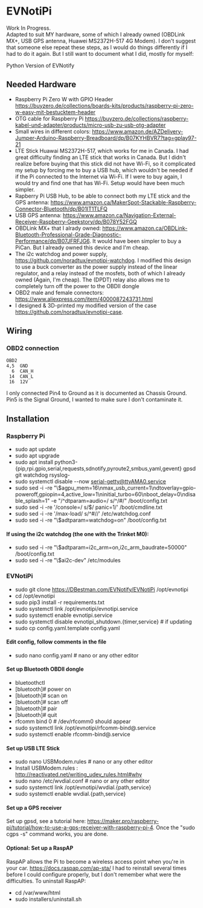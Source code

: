 # EVNotiPi
Work In Progress.  
Adapted to suit MY hardware, some of which I already owned (OBDLink MX+, USB GPS antenna, Huawei MS2372H-517 4G Modem).
I don't suggest that someone else repeat these steps, as I would do things differently if I had to do it again.  But I still want to document what I did, mostly for myself:

Python Version of EVNotify
## Needed Hardware
- Raspberry Pi Zero W with GPIO Header https://buyzero.de/collections/boards-kits/products/raspberry-pi-zero-w-easy-mit-bestucktem-header
- OTG cable for Raspberry Pi https://buyzero.de/collections/raspberry-kabel-und-adapter/products/micro-usb-zu-usb-otg-adapter
- Small wires in different colors: https://www.amazon.de/AZDelivery-Jumper-Arduino-Raspberry-Breadboard/dp/B07KYHBVR7?tag=gplay97-21
- LTE Stick Huawai MS2372H-517, which works for me in Canada.  I had great difficulty finding an LTE stick that works in Canada.  But I didn't realize before buying that this stick did not have Wi-Fi, so it complicated my setup by forcing me to buy a USB hub, which wouldn't be needed if if the Pi connected to the Internet via Wi-Fi.  If I were to buy again, I would try and find one that has Wi-Fi.  Setup would have been much simpler.
- Rapberry Pi USB Hub, to be able to connect both my LTE stick and the GPS antenna: https://www.amazon.ca/MakerSpot-Stackable-Raspberry-Connector-Bluetooth/dp/B01IT1TLFQ
- USB GPS antenna: https://www.amazon.ca/Navigation-External-Receiver-Raspberry-Geekstory/dp/B078Y52FGQ
- OBDLink MX+ that I alrady owned: https://www.amazon.ca/OBDLink-Bluetooth-Professional-Grade-Diagnostic-Performance/dp/B07JFRFJG6.  It would have been simpler to buy a PiCan.  But I already owned this device and I'm cheap.
- The i2c watchdog and power supply, https://github.com/noradtux/evnotipi-watchdog.  I modified this design to use a buck converter as the power supply instead of the linear regulator, and a relay instead of the mosfets, both of which I already owned (Again, I'm cheap).  The (DPDT) relay also allows me to completely turn off the power to the OBDII dongle
- OBD2 male and female connectors: https://www.aliexpress.com/item/4000087243731.html
- I designed & 3D-printed my modified version of the case https://github.com/noradtux/evnotipi-case.
## Wiring
### OBD2 connection
```
OBD2       
4,5  GND   
  6  CAN_H 
 14  CAN_L 
 16  12V   
```
I only connected Pin4 to Ground as it is documented as Chassis Ground.  Pin5 is the Signal Ground, I wanted to make sure I don't contaminate it.

## Installation
### Raspberry Pi
- sudo apt update
- sudo apt upgrade
- sudo apt install python3-{pip,rpi.gpio,serial,requests,sdnotify,pyroute2,smbus,yaml,gevent} gpsd git watchdog rsyslog-
- sudo systemctl disable --now serial-getty@ttyAMA0.service
- sudo sed -i -re "\\$agpu_mem=16\nmax_usb_current=1\ndtoverlay=gpio-poweroff,gpiopin=4,active_low=1\ninitial_turbo=60\nboot_delay=0\ndisable_splash=1" -e "/^dtparam=audio=/ s/^/#/" /boot/config.txt
- sudo sed -i -re '/console=/ s/$/ panic=1/' /boot/cmdline.txt
- sudo sed -i -re '/max-load/ s/^#//' /etc/watchdog.conf
- sudo sed -i -re "\\$adtparam=watchdog=on" /boot/config.txt
#### If using the i2c watchdog (the one with the Trinket M0):
- sudo sed -i -re "\\$adtparam=i2c_arm=on,i2c_arm_baudrate=50000" /boot/config.txt
- sudo sed -i -re "\\$ai2c-dev" /etc/modules
### EVNotiPi
- sudo git clone https://DBestman.com/EVNotify/EVNotiPi /opt/evnotipi
- cd /opt/evnotipi
- sudo pip3 install -r requirements.txt
- sudo systemctl link /opt/evnotipi/evnotipi.service
- sudo systemctl enable evnotipi.service
- sudo systemctl disable evnotipi_shutdown.{timer,service} # if updating
- sudo cp config.yaml.template config.yaml
#### Edit config, follow comments in the file
- sudo nano config.yaml # nano or any other editor
#### Set up Bluetooth OBDII dongle
- bluetoothctl
- [bluetooth]# power on
- [bluetooth]# scan on
- [bluetooth]# scan off
- [bluetooth]# pair <MAC>
- [bluetooth]# quit
- rfcomm bind 0 <MAC> # /dev/rfcomm0 should appear
- sudo systemctl link /opt/evnotipi/rfcomm-bind@.service
- sudo systemctl enable rfcomm-bind@<MAC>.service
#### Set up USB LTE Stick
- sudo nano USBModem.rules # nano or any other editor
- Install USBModem.rules : http://reactivated.net/writing_udev_rules.html#why
- sudo nano /etc/wvdial.conf # nano or any other editor
- sudo systemctl link /opt/evnotipi/wvdial.{path,service}
- sudo systemctl enable wvdial.{path,service}
#### Set up a GPS receiver
Set up gpsd, see a tutorial here: https://maker.pro/raspberry-pi/tutorial/how-to-use-a-gps-receiver-with-raspberry-pi-4. Once the "sudo cgps -s" command works, you are done.
#### Optional: Set up a RaspAP
RaspAP allows the Pi to become a wireless access point when you're in your car.  https://docs.raspap.com/ap-sta/
I had to reinstall several times before I could configure properly, but I don't remember what were the difficulties.
To uninstall RaspAP:
- cd /var/www/html
- sudo installers/uninstall.sh
